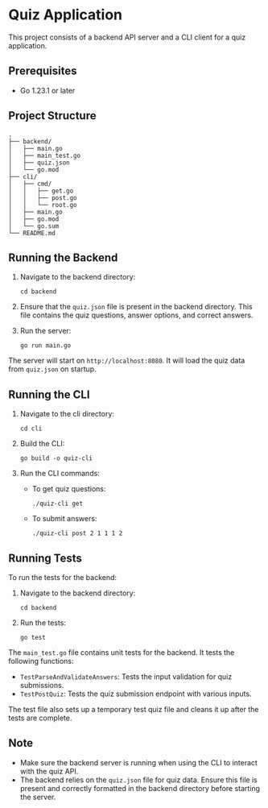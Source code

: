 # Quiz Application

This project consists of a backend API server and a CLI client for a quiz application.

## Prerequisites

- Go 1.23.1 or later

## Project Structure

```
.
├── backend/
│   ├── main.go
│   ├── main_test.go
│   ├── quiz.json
│   └── go.mod
├── cli/
│   ├── cmd/
│   │   ├── get.go
│   │   ├── post.go
│   │   └── root.go
│   ├── main.go
│   ├── go.mod
│   └── go.sum
└── README.md
```

## Running the Backend

1. Navigate to the backend directory:
   ```
   cd backend
   ```

2. Ensure that the `quiz.json` file is present in the backend directory. This file contains the quiz questions, answer options, and correct answers.

3. Run the server:
   ```
   go run main.go
   ```

The server will start on `http://localhost:8080`. It will load the quiz data from `quiz.json` on startup.

## Running the CLI

1. Navigate to the cli directory:
   ```
   cd cli
   ```

2. Build the CLI:
   ```
   go build -o quiz-cli
   ```

3. Run the CLI commands:
   - To get quiz questions:
     ```
     ./quiz-cli get
     ```
   - To submit answers:
     ```
     ./quiz-cli post 2 1 1 1 2
     ```

## Running Tests

To run the tests for the backend:

1. Navigate to the backend directory:
   ```
   cd backend
   ```

2. Run the tests:
   ```
   go test
   ```

The `main_test.go` file contains unit tests for the backend. It tests the following functions:

- `TestParseAndValidateAnswers`: Tests the input validation for quiz submissions.
- `TestPostQuiz`: Tests the quiz submission endpoint with various inputs.

The test file also sets up a temporary test quiz file and cleans it up after the tests are complete.

## Note

- Make sure the backend server is running when using the CLI to interact with the quiz API.
- The backend relies on the `quiz.json` file for quiz data. Ensure this file is present and correctly formatted in the backend directory before starting the server.